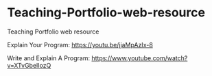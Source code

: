 # Teaching-Portfolio-web-resource
Teaching Portfolio web resource

Explain Your Program: https://youtu.be/jjaMpAzIx-8

Write and Explain A Program: https://www.youtube.com/watch?v=XTvGbelIozQ
